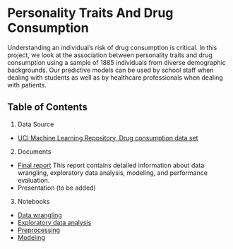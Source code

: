 # Personality Traits And Drug Consumption
Understanding an individual’s risk of drug consumption is critical. In this project, we look at the association between personality traits and drug consumption using a sample of 1885 individuals from diverse demographic backgrounds. Our predictive models can be used by school staff when dealing with students as well as by healthcare professionals when dealing with patients.
## Table of Contents
1. Data Source
- [UCI Machine Learning Repository, Drug consumption data set](https://archive.ics.uci.edu/ml/datasets/Drug+consumption+%28quantified%29) 

2. Documents
- [Final report](https://github.com/thanhn1/PersonalityAndDrugConsumption/blob/main/documents/Capstone%20two%20report.pdf) This report contains detailed information about data wrangling, exploratory data analysis, modeling, and performance evaluation.
- Presentation (to be added)

3. Notebooks
- [Data wrangling](https://nbviewer.jupyter.org/github/thanhn1/PersonalityAndDrugConsumption/blob/main/notebooks/Step2_data_wrangling.ipynb)
- [Exploratory data analysis](https://nbviewer.jupyter.org/github/thanhn1/PersonalityAndDrugConsumption/blob/main/notebooks/Step3_eda.ipynb)
- [Preprocessing](https://nbviewer.jupyter.org/github/thanhn1/PersonalityAndDrugConsumption/blob/main/notebooks/Step4_preprocessing.ipynb)
- [Modeling](https://nbviewer.jupyter.org/github/thanhn1/PersonalityAndDrugConsumption/blob/main/notebooks/Step5_modeling.ipynb)
